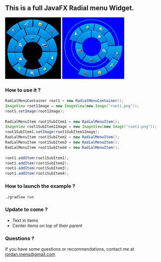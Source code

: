 ## This is a full JavaFX Radial menu Widget.
![Radial menu](radialmenu.png)
![Radial menu 2](radialmenu2.png)
### How to use it ?

``` java
RadialMenuContainer root1 = new RadialMenuContainer();
ImageView root1Image = new ImageView(new Image("root1.png"));
root1.setImage(root1Image);

RadialMenuItem root1SubItem1 = new RadialMenuItem();
ImageView root1SubItem1Image = new ImageView(new Image("root1.png"));
root1SubItem1.setImage(root1SubItem1Image);
RadialMenuItem root1SubItem2 = new RadialMenuItem();
RadialMenuItem root1SubItem3 = new RadialMenuItem();
RadialMenuItem root1SubItem4 = new RadialMenuItem();

root1.addItem(root1SubItem1);
root1.addItem(root1SubItem2);
root1.addItem(root1SubItem3);
root1.addItem(root1SubItem4);
```

### How to launch the example ?

``` bash
./gradlew run
```
### Update to come ?
<ul>
     <li> Text in items </li>
     <li> Center items on top of their parent </li>
</ul>

### Questions ?
If you have some questions or recommendations, contact me at jordan.mens@gmail.com